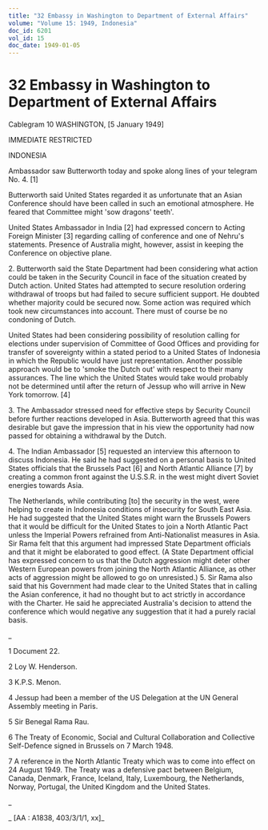 ```yaml
---
title: "32 Embassy in Washington to Department of External Affairs"
volume: "Volume 15: 1949, Indonesia"
doc_id: 6201
vol_id: 15
doc_date: 1949-01-05
---
```


# 32 Embassy in Washington to Department of External Affairs

Cablegram 10 WASHINGTON, [5 January 1949]

IMMEDIATE RESTRICTED

INDONESIA

Ambassador saw Butterworth today and spoke along lines of your telegram No. 4. [1]

Butterworth said United States regarded it as unfortunate that an Asian Conference should have been called in such an emotional atmosphere. He feared that Committee might 'sow dragons' teeth'.

United States Ambassador in India [2] had expressed concern to Acting Foreign Minister [3] regarding calling of conference and one of Nehru's statements. Presence of Australia might, however, assist in keeping the Conference on objective plane.

2\. Butterworth said the State Department had been considering what action could be taken in the Security Council in face of the situation created by Dutch action. United States had attempted to secure resolution ordering withdrawal of troops but had failed to secure sufficient support. He doubted whether majority could be secured now. Some action was required which took new circumstances into account. There must of course be no condoning of Dutch.

United States had been considering possibility of resolution calling for elections under supervision of Committee of Good Offices and providing for transfer of sovereignty within a stated period to a United States of Indonesia in which the Republic would have just representation. Another possible approach would be to 'smoke the Dutch out' with respect to their many assurances. The line which the United States would take would probably not be determined until after the return of Jessup who will arrive in New York tomorrow. [4]

3\. The Ambassador stressed need for effective steps by Security Council before further reactions developed in Asia. Butterworth agreed that this was desirable but gave the impression that in his view the opportunity had now passed for obtaining a withdrawal by the Dutch.

4\. The Indian Ambassador [5] requested an interview this afternoon to discuss Indonesia. He said he had suggested on a personal basis to United States officials that the Brussels Pact [6] and North Atlantic Alliance [7] by creating a common front against the U.S.S.R. in the west might divert Soviet energies towards Asia.

The Netherlands, while contributing [to] the security in the west, were helping to create in Indonesia conditions of insecurity for South East Asia. He had suggested that the United States might warn the Brussels Powers that it would be difficult for the United States to join a North Atlantic Pact unless the Imperial Powers refrained from Anti-Nationalist measures in Asia. Sir Rama felt that this argument had impressed State Department officials and that it might be elaborated to good effect. (A State Department official has expressed concern to us that the Dutch aggression might deter other Western European powers from joining the North Atlantic Alliance, as other acts of aggression might be allowed to go on unresisted.) 5. Sir Rama also said that his Government had made clear to the United States that in calling the Asian conference, it had no thought but to act strictly in accordance with the Charter. He said he appreciated Australia's decision to attend the conference which would negative any suggestion that it had a purely racial basis.

_

1 Document 22.

2 Loy W. Henderson.

3 K.P.S. Menon.

4 Jessup had been a member of the US Delegation at the UN General Assembly meeting in Paris.

5 Sir Benegal Rama Rau.

6 The Treaty of Economic, Social and Cultural Collaboration and Collective Self-Defence signed in Brussels on 7 March 1948.

7 A reference in the North Atlantic Treaty which was to come into effect on 24 August 1949. The Treaty was a defensive pact between Belgium, Canada, Denmark, France, Iceland, Italy, Luxembourg, the Netherlands, Norway, Portugal, the United Kingdom and the United States.

_

_ [AA : A1838, 403/3/1/1, xx]_
